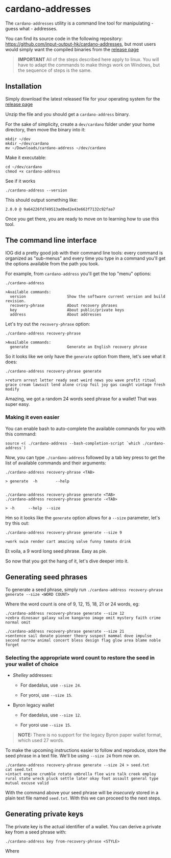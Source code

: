 # cardano-addresses

The `cardano-addresses` utility is a command line tool for manipulating - guess
what - addresses.

You can find its source code in the following repository: 
https://github.com/input-output-hk/cardano-addresses,
but most users would simply want the compiled binaries from the 
[release page](https://github.com/input-output-hk/cardano-addresses/releases)

> **IMPORTANT** All of the steps described here apply to linux. You will have to
> adapt the commands to make things work on Windows, but the sequence of steps 
> is the same.

## Installation

Simply download the latest released file for your operating system for the 
[release page](https://github.com/input-output-hk/cardano-addresses/releases)

Unzip the file and you should get a `cardano-address` binary.

For the sake of simplicity, create a `dev/cardano` folder under your home 
directory, then move the binary into it:

```shell script
mkdir ~/dev
mkdir ~/dev/cardano
mv ~/Downloads/cardano-address ~/dev/cardano
```

Make it executable:
```shell script
cd ~/dev/cardano
chmod +x cardano-address
```  

See if it works
```shell script
./cardano-address --version
```

This should output something like:

```
2.0.0 @ 9a64226fd749513ad0ed2e43e663f7132c92faa7
```

Once you get there, you are ready to move on to learning how to use this tool. 

## The command line interface

IOG did a pretty good job with their command line tools: every command is
organized as "sub-menus" and every time you type in a command you'll get the 
options available from the path you took. 

For example, from `cardano-address` you'll get the top "menu" options:
 
```shell script
./cardano-address

>Available commands:
  version                  Show the software current version and build revision.
  recovery-phrase          About recovery phrases
  key                      About public/private keys
  address                  About addresses
```

Let's try out the `recovery-phrase` option:

```shell script
./cardano-address recovery-phrase

>Available commands:
  generate                 Generate an English recovery phrase
```

So it looks like we only have the `generate` option from there, let's see what
it does:
```shell script
./cardano-address recovery-phrase generate

>return arrest letter ready seat weird news you wave profit ritual grace cream lawsuit lend alone crisp foil joy gas caught vintage fresh modify
```

Amazing, we got a random 24 words seed phrase for a wallet! That was super easy.

### Making it even easier

You can enable bash to auto-complete the available commands for you with this
command:
 
```shell script
source <( ./cardano-address --bash-completion-script `which ./cardano-address`)
```

Now, you can type `./cardano-address` followed by a tab key press to get the 
list of available commands and their arguments:

```shell script
./cardano-address recovery-phrase <TAB> 

> generate  -h        --help    


./cardano-address recovery-phrase generate <TAB> 
./cardano-address recovery-phrase generate -<TAB>

> -h      --help  --size  
```

Hm so it looks like the `generate` option allows for a `--size` parameter, let's
try this out:

```
./cardano-address recovery-phrase generate --size 9

>work swim render cart amazing valve funny tomato drink
```

Et voila, a 9 word long seed phrase. Easy as pie.

So now that you got the hang of it, let's dive deeper into it.

## Generating seed phrases

To generate a seed phrase, simply run 
`./cardano-address recovery-phrase generate --size <WORD COUNT>`

Where the word count is one of 9, 12, 15, 18, 21 or 24 words, eg:

```shell script
./cardano-address recovery-phrase generate --size 12
>zebra dinosaur galaxy valve kangaroo image omit mystery faith crime normal omit

./cardano-address recovery-phrase generate --size 21
>sentence sail donate pioneer theory suspect mammal dove impulse second narrow animal concert bless design flag glow area blame noble forget
```

### Selecting the appropriate word count to restore the seed in your wallet of choice

 * *Shelley* addresses:

   * For daedalus, use `--size 24`.
   
   * For yoroi, use `--size 15`.
 
 * Byron legacy wallet
   
   * For daedalus, use `--size 12`.

   * For yoroi use `--size 15`.

> **NOTE:** There is no support for the legacy Byron paper wallet format, which used 27 words.
 
To make the upcoming instructions easier to follow and reproduce, store the 
seed phrase in a text file. We'll be using `--size 24` from now on.

```
./cardano-address recovery-phrase generate --size 24 > seed.txt
cat seed.txt
>intact engine crumble rotate umbrella flee wire talk creek employ rural state wreck pluck settle later okay foot assault general type mutual excuse valid
```

With the command above your seed phrase will be *insecurely* stored in a plain 
text file named `seed.txt`. With this we can proceed to the next steps.

## Generating private keys

The private key is the actual identifier of a wallet. You can derive a private
key from a seed phrase with:

`./cardano-address key from-recovery-phrase <STYLE>`

Where <STYLE> is one of:

 * Byron (deprecated): used for Byron wallets created by Daedalus 
 * Icarus (deprecated): used for Byron wallets created in Yoroi
 * Jormungandr (deprecated): used for the incentivized testnet (ITN) 
 * Shelley: basically this is what you should use for new wallets 100% of the time

To create the private key from a seed phrase, execute:
```shell script
cat seed.txt | ./cardano-address key from-recovery-phrase Shelley > private_key.txt
cat private_key.txt
>xprv13zxmjna3a2v32wtnj60jw53fm4fy54737r9gj4pqape8sn4vgewcm8xsfeuh8f2404fung9lkgedhayalfwepa2he3qwmxppqv6tv36tc6epzmznfgy5j4glkg8lmahyr40lvhthzw9muumdf9guzrvsuqu7740q
```

The above inputs the seed phrase in `seed.txt` to command  
`cardano-address key from-recovery-phrase Shelley`, and outputs a 
`private_key.txt` file with your private key *in plain text*.

> **NOTE:** keeping seed phrases or private keys in plain text files is an 
> obvious security risk

## Generating a public key

The public key is the key you can use to identify your wallet on the blockchain.
You can obtain the public key for your wallet using:

```shell script
cat private_key.txt | ./cardano-address key public > public_key.txt
cat public_key.txt
>xpub1lxy8vqgzt00dq34u8476ulp60px6aggunztnf98vdn2c4rguwtjyh34jz9k9xjsff923lvs0lhmwg82l7ewhwyutheek6j23cyxepcqhau52r
```

Notice you can't send ADA to this address. For that you need an account.

### Understanding the HD wallet address format (BIP-44)

Basically from the private key, we derive more keys other than just the public
key: you can also derive accounts and payment addresses for each account. 

Everything is determined by a *derivation path*, in the following format:

```
private_key / purpose / coin_type / account_index / change / address_index
```

Some of these elements are pretty much fixed constants:

 * **purpose** = `1852` don't ask me why, it's a constant determined by a higher being
 
 * **coin_type** = `1815` which means Cardano's ADA 
 ([there's a standard for that](https://github.com/satoshilabs/slips/blob/master/slip-0044.md), 
 and we were assigned this number)
 
 * **change** = `0` which represents a "receiving" address. 1 means "change" address
  and as far as I know you won't usually need to worry about this.
  
If you are interested in generating payment addresses for a wallet, you simply
don't have to think about this stuff.
 
So let's move on to what was left unexplained:

 * **account_index**: typically `0`, but can be any number up to `2^31`. Accounts
 mean you can segregate payments received into your wallet into separate buckets.
 You could create a "personal account" on index `0`, a "business account" on 
 account index `1`, a "savings account" in index `100` and so on.
 
> **IMPORTANT:** All desktop/mobile wallets around currently support account 0 
> only. If you create account 1, 2 or whatever the transactions associated with
> these accounts will not show up 

 * **address_index**: a sequential index for a payment address, starting at `0`.
  Increment the address_index every time you need a new address to share with
  someone, so they can send funds to you. You can reuse payment addresses but 
  then multiple people will be able to see how much you are receiving through
  that same payment address. You can generate up to `2^31` addresses for each
  account.
  
> **IMPORTANT:** The BIP-44 protocol basically looks for 20 transactions after 
> the last transaction received. So if you receive a payment on address generated
> with address_index = 6, your wallet will only display the money received on 
> addresses from 0 to 26. 
>
> If you received payment on address with address_index = 30, the funds will not
> be displayed to you even though it's on the blockchain. It will only appear
> once there is a transaction in some address where address_index is between 10
> and 29.
>
> This applies for all current desktop/mobile/hardware wallets, so be aware.
> The gap limit can be customized on some wallets, but increasing it reduces 
> synchronization performance.


## Generating a public root key

To generate payment addresses for an account of your wallet you need the 
account derivation path - also known as the public root key. This is
essentially the initial section of the HD address:

```
private_key / purpose / coin_type / account_index 
``` 

Back to the command line, we can create the root key for account `0` with:

```shell script
cat private_key.txt | ./cardano-address key child 1852H/1815H/0H > account_0_key_path.txt
cat account_0_key_path.txt 
> xprv1fpwz27sk7yht78d4rwaq3a2e9p744w8xz0fe9rqpgkkxsk4vgew5tz6zfkw46xql705c8nzwulswap4zhq3vs3vwcj5cmtsqlxu3nstxheqxwqg2fj608vge2aja5yf5ug2603vkkp8s8jljktkrqzrqn5gykw0q
```

Here we input the private key, and generate a derivation path with the `1852`
and `1815` constants presented earlier, plus the account index. 

Notice that every constant in the path is followed by `H`, which stands for "hardened".
This means the key path was derived using the private key.

> **NOTICE:** although the `cardano-address` utility will give you an output that
> looks OK if you don't type in the 'H' after each constant, no payment address
> generated later on will be valid. If you send funds to such addresses they will
> be lost.

From the key path, we can generate the public root key:

```shell script
cat account_0_key_path.txt | ./cardano-address key public > account_0_public_root_key.txt 
cat account_0_public_root_key.txt
xpub1exevcxkw9ldsm7szljjyymesml0vzpc59swplz7ftnclk2yamm7kd0jqvuqs5n957wc3j4m9mggnfcs45lzedvz0q09l9vhvxqyxp8gpdvt5a
```

The public root key allows you or others to generate payment addresses securely
without having access to your private key. You can share this key with the world.

The public root key is useful to enable third parties to generate payment 
addresses in your behalf. Notice that the payment addresses generated from it
are bound to the account. In the example above, we can only derive payment 
addresses for account `0`.
  
## Generating the full derivation path

With the public root key ready, we only have to fill out the remaining bits
of the derivation path to get a full path:

`change / address_index`

As already mentioned, `change = 0`, and the address index starts from `0`. So
we can generate the full derivation address (still not a payment address) with:

```shell script
cat account_0_public_root_key.txt | ./cardano-address key child 0/0 > key_for_account_0_address_0.txt
cat key_for_account_0_address_0.txt 
> xpub1ccntmvkwgwlzv5r03vpy2n9nruy5x5d5kzww3egpvga7zf2v0gg2n7rlgrh5qnm7sja0wymccdydrvhnk6zgwy4llfcq8j0tzxexwmsn09nwm
```

That will generate a key which maps to account `0`, address `0` in your wallet. 
Notice the private key has not been used here.

We can keep generating full derivation paths for more addresses by incrementing
the `address_index` part:

```shell script
cat account_0_public_root_key.txt | ./cardano-address key child 0/1 > key_for_account_0_address_1.txt
cat key_for_account_0_address_1.txt 
xpub1kg7vl5c7nw9ee062u56xrv6dvpsd6lf3auwhggzh2e7edue4hdp6fntl6ux4w4wgy5gfh4tdmc2m6jszfzdnpcfyhhu72fjztcpsmms22e64k
```

> **NOTICE:** nothing prevents you from creating an address straight to some crazy
> index such as 1 million, e.g. `cardano-address key child 0/1000000`, but if 
> you send funds to a payment address generated from that key, it won't show up
> in your wallet as by default it expects one transaction every 20 addresses in 
> sequence.

## Generating a payment address

Finally, once you have the address key with the full derivation path, you can 
generate a payment address which people can send funds to:

```shell script
cat key_for_account_0_address_0.txt | ./cardano-address address payment --network-tag 1 > pay_to_account_0_address_0.txt
cat pay_to_account_0_address_0.txt
> addr1v8fet8gavr6elqt6q50skkjf025zthqu6vr56l5k39sp9aqlvz2g4
``` 

If you send `addr1v8fet8gavr6elqt6q50skkjf025zthqu6vr56l5k39sp9aqlvz2g4` to 
others, they will be able to send fund to you.

Notice that `--network-tag` was set to `1`. This parameter accepts two values:

 * `0` for testnet
 
 * `1` for mainnet
 
Make sure to use the appropriate network tag for your environment.

# Summary

The `cardano-address` utility can be integrated into your software to enable
the generation of seed phrases, public root keys for one or more accounts, and 
payment addresses that will work with the blockchain. It is by no means a 
wallet and doesn't intend to be used as such. 

Make sure to execute all steps in sequence, and test payments made to addresses
generated by your program on the testnet first (using `--network-tag 0`).

You will have to use a programming language the allows invoking the 
`cardano-address` executable from as a system call. I did this using Java and
if you are familiar with that programming language, you can look at the source 
code [here](https://github.com/uniVocity/free-commerce/blob/master/src/main/java/com/univocity/freecommerce/wallet/AddressManager.java),
with unit tests that perform the actions described in the tutorial
[here](https://github.com/uniVocity/free-commerce/blob/master/src/test/java/com/univocity/freecommerce/wallet/AddressManagerTest.java).

I will produce a library for other Java developers based on this source code
eventually. For now, feel free to copy these classes and use in your program. 

I Hope the information here is useful to you and helps you to get started writing
your own software for cardano!